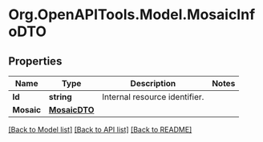 # Org.OpenAPITools.Model.MosaicInfoDTO

## Properties

Name | Type | Description | Notes
------------ | ------------- | ------------- | -------------
**Id** | **string** | Internal resource identifier. | 
**Mosaic** | [**MosaicDTO**](MosaicDTO.md) |  | 

[[Back to Model list]](../README.md#documentation-for-models) [[Back to API list]](../README.md#documentation-for-api-endpoints) [[Back to README]](../README.md)

